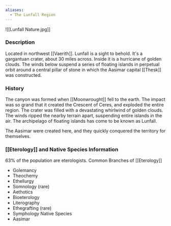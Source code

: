 ```yaml
---
aliases:
  - The Lunfall Region
---
```

![[Lunfall Nature.jpg]]
### Description
Located in northwest [[Vaerith]]. Lunfall is a sight to behold. It's a gargantuan crater, about 30 miles across. Inside it is a hurricane of golden clouds. The winds below suspend a series of floating islands in perpetual orbit around a central pillar of stone in which the Aasimar capital [[Thesk]] was constructed. 

### History
The canyon was formed when [[Moonwrought]] fell to the earth. The impact was so grand that it created the Crescent of Ceres, and exploded the entire region. The crater was filled with a devastating whirlwind of golden clouds. The winds ripped the nearby terrain apart, suspending entire islands in the air. The archipelago of floating islands has come to be known as Lunfall.

The Aasimar were created here, and they quickly conquered the territory for themselves. 

### [[Eterology]] and Native Species Information
63% of the population are eterologists. 
Common Branches of [[Eterology]]
- Golemancy
- Theochemy
- Ethellurgy
- Somnology (rare)
- Aethotics
- Bioeterology
- Literography
- Ethegrafting (rare)
- Symphology
Native Species
- Aasimar